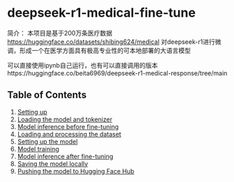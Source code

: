 # deepseek-r1-medical-fine-tune

简介：
本项目是基于200万条医疗数据  https://huggingface.co/datasets/shibing624/medical  对deepseek-r1进行微调，形成一个在医学方面具有极高专业性的可本地部署的大语言模型

可以直接使用ipynb自己运行，也有可以直接调用的版本https://huggingface.co/beita6969/deepseek-r1-medical-response/tree/main


## Table of Contents
1. [Setting up](#setting-up)
2. [Loading the model and tokenizer](#loading-the-model-and-tokenizer)
3. [Model inference before fine-tuning](#model-inference-before-fine-tuning)
4. [Loading and processing the dataset](#loading-and-processing-the-dataset)
5. [Setting up the model](#setting-up-the-model)
6. [Model training](#model-training)
7. [Model inference after fine-tuning](#model-inference-after-fine-tuning)
8. [Saving the model locally](#saving-the-model-locally)
9. [Pushing the model to Hugging Face Hub](#pushing-the-model-to-hugging-face-hub)



